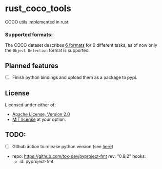 # rust_coco_tools
COCO utils implemented in rust

### Supported formats:
The COCO dataset describes [6 formats](https://cocodataset.org/#format-data) for 6 different tasks, as of now only the `Object Detection` format is supported.

## Planned features
- [ ] Finish python bindings and upload them as a package to pypi.

## License
Licensed under either of:
- [Apache License, Version 2.0](http://www.apache.org/licenses/LICENSE-2.0)
- [MIT license](http://opensource.org/licenses/MIT)
at your option.

## TODO:
- [ ] Github action to release python version (see [here](https://github.com/pola-rs/polars/blob/master/.github/workflows/create-python-release.yml))


- repo: https://github.com/tox-dev/pyproject-fmt
  rev: "0.9.2"
  hooks:
    - id: pyproject-fmt
